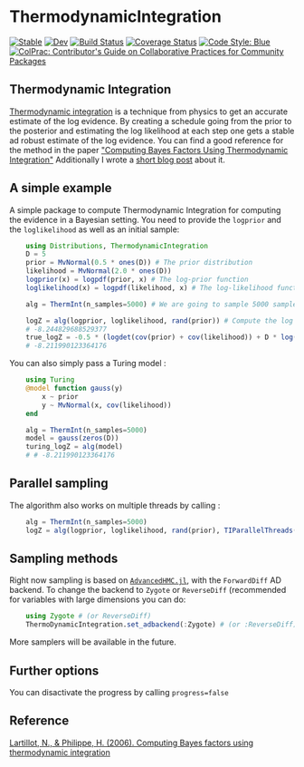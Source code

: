 # ThermodynamicIntegration

[![Stable](https://img.shields.io/badge/docs-stable-blue.svg)](https://theogf.github.io/ThermodynamicIntegration.jl/stable)
[![Dev](https://img.shields.io/badge/docs-dev-blue.svg)](https://theogf.github.io/ThermodynamicIntegration.jl/dev)
[![Build Status](https://github.com/theogf/ThermodynamicIntegration.jl/workflows/CI/badge.svg)](https://github.com/theogf/ThermodynamicIntegration.jl/actions)
[![Coverage Status](https://coveralls.io/repos/github/theogf/ThermodynamicIntegration.jl/badge.svg?branch=main)](https://coveralls.io/github/theogf/ThermodynamicIntegration.jl?branch=main)
[![Code Style: Blue](https://img.shields.io/badge/code%20style-blue-4495d1.svg)](https://github.com/invenia/BlueStyle)
[![ColPrac: Contributor's Guide on Collaborative Practices for Community Packages](https://img.shields.io/badge/ColPrac-Contributor's%20Guide-blueviolet)](https://github.com/SciML/ColPrac)

## Thermodynamic Integration

[Thermodynamic integration]() is a technique from physics to get an accurate estimate of the log evidence.
By creating a schedule going from the prior to the posterior and estimating the log likelihood at each step one gets a stable ad robust estimate of the log evidence.
You can find a good reference for the method in the paper ["Computing Bayes Factors Using Thermodynamic Integration"](https://academic.oup.com/sysbio/article/55/2/195/1620800?login=true)
Additionally I wrote a [short blog post](https://theogf.github.io/bayesiantribulations/blogposts/thermint/) about it.

## A simple example

A simple package to compute Thermodynamic Integration for computing the evidence in a Bayesian setting.
You need to provide the `logprior` and the `loglikelihood` as well as an initial sample:
```julia
    using Distributions, ThermodynamicIntegration
    D = 5
    prior = MvNormal(0.5 * ones(D)) # The prior distribution
    likelihood = MvNormal(2.0 * ones(D))
    logprior(x) = logpdf(prior, x) # The log-prior function
    loglikelihood(x) = logpdf(likelihood, x) # The log-likelihood function

    alg = ThermInt(n_samples=5000) # We are going to sample 5000 samples at every step

    logZ = alg(logprior, loglikelihood, rand(prior)) # Compute the log evidence
    # -8.244829688529377
    true_logZ = -0.5 * (logdet(cov(prior) + cov(likelihood)) + D * log(2π)) # we compare twith the true value
    # -8.211990123364176
```

You can also simply pass a Turing model :
```julia
    using Turing
    @model function gauss(y)
        x ~ prior
        y ~ MvNormal(x, cov(likelihood))
    end

    alg = ThermInt(n_samples=5000)
    model = gauss(zeros(D))
    turing_logZ = alg(model)
    # # -8.211990123364176
```

## Parallel sampling

The algorithm also works on multiple threads by calling :
```julia
    alg = ThermInt(n_samples=5000) 
    logZ = alg(logprior, loglikelihood, rand(prior), TIParallelThreads())
```

## Sampling methods

Right now sampling is based on [`AdvancedHMC.jl`](https://github.com/TuringLang/AdvancedHMC.jl), with the `ForwardDiff` AD backend.
To change the backend to `Zygote` or `ReverseDiff` (recommended for variables with large dimensions you can do:
```julia
    using Zygote # (or ReverseDiff)
    ThermoDynamicIntegration.set_adbackend(:Zygote) # (or :ReverseDiff)
```

More samplers will be available in the future.

## Further options

You can disactivate the progress by calling `progress=false`

## Reference

[Lartillot, N., & Philippe, H. (2006). Computing Bayes factors using thermodynamic integration](https://academic.oup.com/sysbio/article/55/2/195/1620800?login=true)
